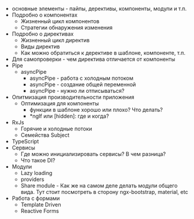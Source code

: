* основные элементы - пайпы, дерективы, компоненты, модули и т.п.
* Подробно о компонентах
  * Жизненный цикл компонентов
  * Стратегии обнаружения изменения
* Подробно о директивах
  * Жизненный цикл директив
  * Виды директив
  * Как можно обратиться к дерективе в шаблоне, компоненте, т.п.
* Для самопроверки - чем директива отличается от компоненты
* Pipe
  * asyncPipe
    * asyncPipe - работа с холодным потоком
    * asyncPipe - создание общей переменной
    * asyncPipe - нужно ли отписываться?
* Опитмизация производительности приложения
  * Оптимизация для компоненты
    * функции в шаблоне хорошо или плохо? Что делать?
    * *ngIf или [hidden]: где и когда?
* RxJs 
  * Горячие и холодные потоки
  * Семейства Subject
* TypeScript 
* Сервисы
  * Где можно инициализировать сервисы? В чем разница?
  * Что такое DI?
* Модули
  * Lazy loading
  * providers
  * Share module - Как же на самом деле делать модули общего вида. Тут стоит посмотреть в сторону  ngx-bootstrap, material, etc 
* Работа с формами
  * Template Driven
  * Reactive Forms
